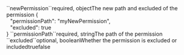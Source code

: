 <tr><td>``newPermission``</td><td>required, object</td><td>The new path and excluded of the permission</td>
<td>{
  <div style="padding-left:10px;">"permissionPath": "myNewPermission",</div>
  <div style="padding-left:10px;">"excluded": true</div>
  }</td><td></td></tr>
<tr><td style="padding-left:20px;">``permissionPath``</td><td>required, string</td><td>The path of the permission</td><td></td><td></td></tr>
<tr><td style="padding-left:20px;">``excluded``</td><td>optional, boolean</td><td>Whether the permission is excluded or included</td><td>true</td><td>false</td></tr>
 